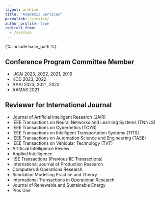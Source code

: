 ```yaml
---
layout: archive
title: "Academic Services"
permalink: /service/
author_profile: true
redirect_from:
  - /service
---
```


{% include base_path %}

Conference Program Committee Member
------
* IJCAI 2023, 2022, 2021, 2019
* KDD 2023, 2022
* AAAI 2023, 2021, 2020
* AAMAS 2021

Reviewer for International Journal
------
* Journal of Artificial Intelligent Research (JAIR)
* IEEE Transactions on Neural Networks and Learning Systems (TNNLS)
* IEEE Transactions on Cybernetics (TCYB)
* IEEE Transactions on Intelligent Transportation Systems (TITS)
* IEEE Transactions on Automation Science and Engineering (TASE)
* IEEE Transactions on Vehicular Technology (TVT)
* Artificial Intelligence Review
* Applied Intelligence
* IISE Transactions (Previous IIE Transactions)
* International Journal of Production Research
* Computers & Operations Research
* Simulation Modelling Practice and Theory
* International Transactions in Operational Research
* Journal of Renewable and Sustainable Energy
* Plos One
